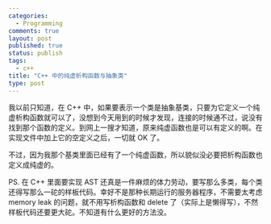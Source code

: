 ```yaml
---
categories:
  - Programming
comments: true
layout: post
published: true
status: publish
tags:
  - c++
title: "C++ 中的纯虚析构函数与抽象类"
type: post
---
```


我以前只知道，在 C++ 中，如果要表示一个类是抽象基类，只要为它定义一个纯虚析构函数就可以了，没想到今天用到的时候才发现，连接的时候通不过，说没有找到那个函数的定义。到网上一搜才知道，原来纯虚函数也是可以有定义的啊。在实现文件中加上它的空定义之后，一切就 OK 了。

不过，因为我那个基类里面已经有了一个纯虚函数，所以貌似没必要把析构函数也定义成纯虚的。

PS. 在 C++ 里面要实现 AST 还真是一件麻烦的体力劳动，要写那么多类，每个类还得写那么一砣的样板代码。幸好不是那种长期运行的服务器程序，不需要太考虑 memory leak 的问题，就不用写析构函数和 delete 了（实际上是懒得写），不然样板代码还要更大砣。不知道有什么更好的方法没。
